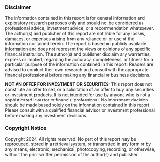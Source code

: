 ### Disclaimer

The information contained in this report is for general information and exploratory research purposes only and should not be considered as professional advice, investment advice, or a recommendation whatsoever. The author(s) and publisher of this report are not liable for any losses, damages, or expenses arising from any reliance on or use of the information contained herein. The report is based on publicly available information and does not represent the views or opinions of any specific financial institution. The author(s) and publisher disclaim any warranties, express or implied, regarding the accuracy, completeness, or fitness for a particular purpose of the information contained in this report. Readers are advised to conduct their own research and consult with the appropriate financial professional before making any financial or business decisions.

**NOT AN OFFER FOR INVESTMENT OR SECURITIES:** This report does not constitute an offer to sell, or a solicitation of an offer to buy, any securities or investment products. It is not intended for use by anyone who is not a sophisticated investor or financial professional. No investment decision should be made based solely on the information contained in this report. Please consult with a qualified financial advisor or investment professional before making any investment decisions.

### Copyright Notice

Copyright 2024. All rights reserved. No part of this report may be reproduced, stored in a retrieval system, or transmitted in any form or by any means, electronic, mechanical, photocopying, recording, or otherwise, without the prior written permission of the author(s) and publisher.
